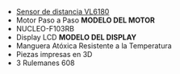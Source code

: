 - [Sensor de distancia VL6180](obsidian://open?vault=tdse-tpf&file=Hojas%20de%20Datos%2FVL6180.PDF)
- Motor Paso a Paso **MODELO DEL MOTOR**
- NUCLEO-F103RB
- Display LCD **MODELO DEL DISPLAY**
- Manguera Atóxica Resistente a la Temperatura 
- Piezas impresas en 3D
- 3 Rulemanes 608
